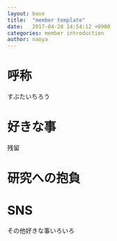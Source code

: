 ```yaml
---
layout: base
title:  "member template"
date:   2017-04-28 14:54:12 +0900
categories: member introduction
author: naoya
---
```

# 呼称
すぶたいちろう

# 好きな事
残留

# 研究への抱負

# SNS



その他好きな事いろいろ